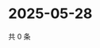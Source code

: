 # 2025-05-28

共 0 条

<!-- BEGIN ZHIHUVIDEO -->
<!-- 最后更新时间 Wed May 28 2025 07:10:57 GMT+0800 (China Standard Time) -->

<!-- END ZHIHUVIDEO -->
